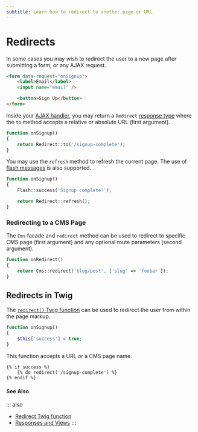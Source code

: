 ```yaml
---
subtitle: Learn how to redirect to another page or URL.
---
```

# Redirects

In some cases you may wish to redirect the user to a new page after submitting a form, or any AJAX request.

```html
<form data-request="onSignup">
    <label>Email</label>
    <input name="email" />

    <button>Sign Up</button>
</form>
```

Inside your [AJAX handler](../ajax/handlers.md), you may return a `Redirect` [response type](../../extend/services/response-view.md) where the `to` method accepts a relative or absolute URL (first argument).

```php
function onSignup()
{
    return Redirect::to('/signup-complete');
}
```

You may use the `refresh` method to refresh the current page. The use of [flash messages](./flash-messages.md) is also supported.

```php
function onSignup()
{
    Flash::success('Signup complete!');

    return Redirect::refresh();
}
```

### Redirecting to a CMS Page

The `Cms` facade and `redirect` method can be used to redirect to specific CMS page (first argument) and any optional route parameters (second argument).

```php
function onRedirect()
{
    return Cms::redirect('blog/post', ['slug' => 'foobar']);
}
```

## Redirects in Twig

The [`redirect()` Twig function](../../markup/function/redirect.md) can be used to redirect the user from within the page markup.

```php
function onSignup()
{
    $this['success'] = true;
}
```

This function accepts a URL or a CMS page name.

```twig
{% if success %}
    {% do redirect('/signup-complete') %}
{% endif %}
```

#### See Also

::: also
* [Redirect Twig function](../../markup/function/redirect.md)
* [Responses and Views](../../extend/services/response-view.md)
:::

